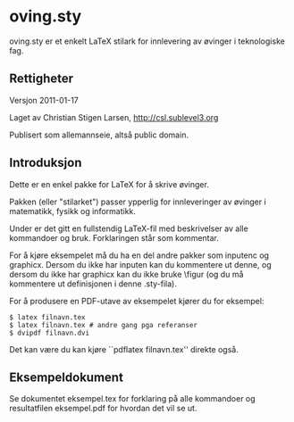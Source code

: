 oving.sty
=========
oving.sty er et enkelt LaTeX stilark for innlevering av øvinger i teknologiske fag.

Rettigheter
-----------
Versjon 2011-01-17

Laget av Christian Stigen Larsen, http://csl.sublevel3.org

Publisert som allemannseie, altså public domain.

Introduksjon
------------
Dette er en enkel pakke for LaTeX for å skrive øvinger.

Pakken (eller "stilarket") passer ypperlig for innleveringer av øvinger i matematikk, fysikk og informatikk.

Under er det gitt en fullstendig LaTeX-fil med beskrivelser
av alle kommandoer og bruk.  Forklaringen står som kommentar.

For å kjøre eksempelet må du ha en del andre pakker som inputenc
og graphicx.  Dersom du ikke har inputen kan du kommentere ut denne,
og dersom du ikke har graphicx kan du ikke bruke \figur (og du må
kommentere ut definisjonen i denne .sty-fila).

For å produsere en PDF-utave av eksempelet kjører du for eksempel:

    $ latex filnavn.tex
    $ latex filnavn.tex # andre gang pga referanser
    $ dvipdf filnavn.dvi

Det kan være du kan kjøre ``pdflatex filnavn.tex'' direkte også.

Eksempeldokument
----------------
Se dokumentet eksempel.tex for forklaring på alle kommandoer og resultatfilen eksempel.pdf for hvordan det vil se ut.
